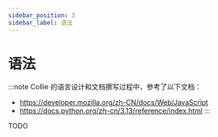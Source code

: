 ```yaml
---
sidebar_position: 3
sidebar_label: 语法
---
```


# 语法

:::note
Collie 的语言设计和文档撰写过程中，参考了以下文档：
- https://developer.mozilla.org/zh-CN/docs/Web/JavaScript
- https://docs.python.org/zh-cn/3.13/reference/index.html
:::

TODO
